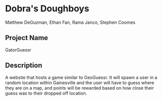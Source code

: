 # Dobra's Doughboys
Matthew DeGuzman, Ethan Fan, Rama Janco, Stephen Coomes

## Project Name 
GatorGuessr

## Description
A website that hosts a game similar to GeoGuessr. It will spawn a user in 
a random location within Gainesville and the user will have to guess where 
they are on a map, and points will be rewarded based on how close their 
guess was to their dropped off location.
